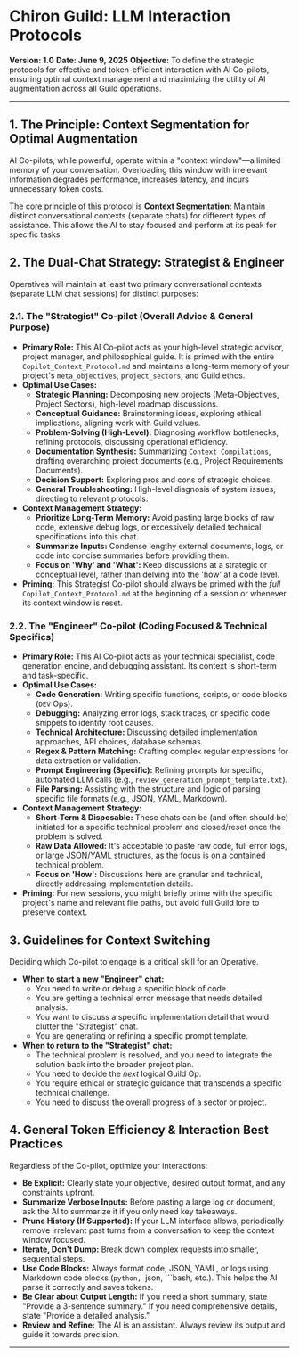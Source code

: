 # Chiron Guild: LLM Interaction Protocols

**Version: 1.0**
**Date: June 9, 2025**
**Objective:** To define the strategic protocols for effective and token-efficient interaction with AI Co-pilots, ensuring optimal context management and maximizing the utility of AI augmentation across all Guild operations.

---

## 1. The Principle: Context Segmentation for Optimal Augmentation

AI Co-pilots, while powerful, operate within a "context window"—a limited memory of your conversation. Overloading this window with irrelevant information degrades performance, increases latency, and incurs unnecessary token costs.

The core principle of this protocol is **Context Segmentation**: Maintain distinct conversational contexts (separate chats) for different types of assistance. This allows the AI to stay focused and perform at its peak for specific tasks.

## 2. The Dual-Chat Strategy: Strategist & Engineer

Operatives will maintain at least two primary conversational contexts (separate LLM chat sessions) for distinct purposes:

### 2.1. The "Strategist" Co-pilot (Overall Advice & General Purpose)

*   **Primary Role:** This AI Co-pilot acts as your high-level strategic advisor, project manager, and philosophical guide. It is primed with the entire `Copilot_Context_Protocol.md` and maintains a long-term memory of your project's `meta_objectives`, `project_sectors`, and Guild ethos.
*   **Optimal Use Cases:**
    *   **Strategic Planning:** Decomposing new projects (Meta-Objectives, Project Sectors), high-level roadmap discussions.
    *   **Conceptual Guidance:** Brainstorming ideas, exploring ethical implications, aligning work with Guild values.
    *   **Problem-Solving (High-Level):** Diagnosing workflow bottlenecks, refining protocols, discussing operational efficiency.
    *   **Documentation Synthesis:** Summarizing `Context Compilations`, drafting overarching project documents (e.g., Project Requirements Documents).
    *   **Decision Support:** Exploring pros and cons of strategic choices.
    *   **General Troubleshooting:** High-level diagnosis of system issues, directing to relevant protocols.
*   **Context Management Strategy:**
    *   **Prioritize Long-Term Memory:** Avoid pasting large blocks of raw code, extensive debug logs, or excessively detailed technical specifications into this chat.
    *   **Summarize Inputs:** Condense lengthy external documents, logs, or code into concise summaries before providing them.
    *   **Focus on 'Why' and 'What':** Keep discussions at a strategic or conceptual level, rather than delving into the 'how' at a code level.
*   **Priming:** This Strategist Co-pilot should always be primed with the *full* `Copilot_Context_Protocol.md` at the beginning of a session or whenever its context window is reset.

### 2.2. The "Engineer" Co-pilot (Coding Focused & Technical Specifics)

*   **Primary Role:** This AI Co-pilot acts as your technical specialist, code generation engine, and debugging assistant. Its context is short-term and task-specific.
*   **Optimal Use Cases:**
    *   **Code Generation:** Writing specific functions, scripts, or code blocks (`DEV` Ops).
    *   **Debugging:** Analyzing error logs, stack traces, or specific code snippets to identify root causes.
    *   **Technical Architecture:** Discussing detailed implementation approaches, API choices, database schemas.
    *   **Regex & Pattern Matching:** Crafting complex regular expressions for data extraction or validation.
    *   **Prompt Engineering (Specific):** Refining prompts for specific, automated LLM calls (e.g., `review_generation_prompt_template.txt`).
    *   **File Parsing:** Assisting with the structure and logic of parsing specific file formats (e.g., JSON, YAML, Markdown).
*   **Context Management Strategy:**
    *   **Short-Term & Disposable:** These chats can be (and often should be) initiated for a specific technical problem and closed/reset once the problem is solved.
    *   **Raw Data Allowed:** It's acceptable to paste raw code, full error logs, or large JSON/YAML structures, as the focus is on a contained technical problem.
    *   **Focus on 'How':** Discussions here are granular and technical, directly addressing implementation details.
*   **Priming:** For new sessions, you might briefly prime with the specific project's name and relevant file paths, but avoid full Guild lore to preserve context.

## 3. Guidelines for Context Switching

Deciding which Co-pilot to engage is a critical skill for an Operative.

*   **When to start a new "Engineer" chat:**
    *   You need to write or debug a specific block of code.
    *   You are getting a technical error message that needs detailed analysis.
    *   You want to discuss a specific implementation detail that would clutter the "Strategist" chat.
    *   You are generating or refining a specific prompt template.
*   **When to return to the "Strategist" chat:**
    *   The technical problem is resolved, and you need to integrate the solution back into the broader project plan.
    *   You need to decide the *next* logical Guild Op.
    *   You require ethical or strategic guidance that transcends a specific technical challenge.
    *   You need to discuss the overall progress of a sector or project.

## 4. General Token Efficiency & Interaction Best Practices

Regardless of the Co-pilot, optimize your interactions:

*   **Be Explicit:** Clearly state your objective, desired output format, and any constraints upfront.
*   **Summarize Verbose Inputs:** Before pasting a large log or document, ask the AI to summarize it if you only need key takeaways.
*   **Prune History (If Supported):** If your LLM interface allows, periodically remove irrelevant past turns from a conversation to keep the context window focused.
*   **Iterate, Don't Dump:** Break down complex requests into smaller, sequential steps.
*   **Use Code Blocks:** Always format code, JSON, YAML, or logs using Markdown code blocks (```python, ```json, ```bash, etc.). This helps the AI parse it correctly and saves tokens.
*   **Be Clear about Output Length:** If you need a short summary, state "Provide a 3-sentence summary." If you need comprehensive details, state "Provide a detailed analysis."
*   **Review and Refine:** The AI is an assistant. Always review its output and guide it towards precision.

---
